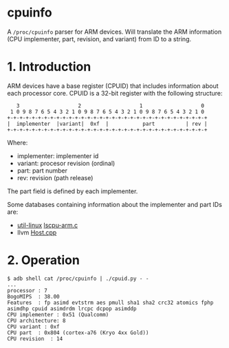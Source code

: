 # cpuinfo

A `/proc/cpuinfo` parser for ARM devices. Will translate the ARM information (CPU implementer, part, revision, and variant) from ID to a string.



# 1. Introduction

ARM devices have a base register (CPUID) that includes information about each processor core. CPUID is a 32-bit register with the following structure:

```
   3                   2                   1                   0
 1 0 9 8 7 6 5 4 3 2 1 0 9 8 7 6 5 4 3 2 1 0 9 8 7 6 5 4 3 2 1 0
+-+-+-+-+-+-+-+-+-+-+-+-+-+-+-+-+-+-+-+-+-+-+-+-+-+-+-+-+-+-+-+-+
|  implementer  |variant|  0xf  |           part          | rev |
+-+-+-+-+-+-+-+-+-+-+-+-+-+-+-+-+-+-+-+-+-+-+-+-+-+-+-+-+-+-+-+-+
```

Where:
* implementer: implementer id
* variant: procesor revision (ordinal)
* part: part number
* rev: revision (path release)

The part field is defined by each implementer.

Some databases containing information about the implementer and part IDs are:
* [util-linux](https://github.com/util-linux/util-linux/) [lscpu-arm.c](https://github.com/util-linux/util-linux/blob/master/sys-utils/lscpu-arm.c)
* llvm [Host.cpp](https://llvm.org/doxygen/Host_8cpp_source.html)


# 2. Operation

```
$ adb shell cat /proc/cpuinfo | ./cpuid.py - -
...
processor : 7
BogoMIPS  : 38.00
Features  : fp asimd evtstrm aes pmull sha1 sha2 crc32 atomics fphp asimdhp cpuid asimdrdm lrcpc dcpop asimddp
CPU implementer : 0x51 (Qualcomm)
CPU architecture: 8
CPU variant : 0xf
CPU part  : 0x804 (cortex-a76 (Kryo 4xx Gold))
CPU revision  : 14
```


